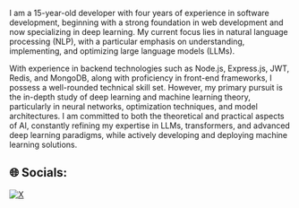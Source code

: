 I am a 15-year-old developer with four years of experience in software development, beginning with a strong foundation in web development and now specializing in deep learning. My current focus lies in natural language processing (NLP), with a particular emphasis on understanding, implementing, and optimizing large language models (LLMs).

With experience in backend technologies such as Node.js, Express.js, JWT, Redis, and MongoDB, along with proficiency in front-end frameworks, I possess a well-rounded technical skill set. However, my primary pursuit is the in-depth study of deep learning and machine learning theory, particularly in neural networks, optimization techniques, and model architectures. I am committed to both the theoretical and practical aspects of AI, constantly refining my expertise in LLMs, transformers, and advanced deep learning paradigms, while actively developing and deploying machine learning solutions.


## 🌐 Socials:
[![X](https://img.shields.io/badge/X-black.svg?logo=X&logoColor=white)](https://x.com/ve6ant)
